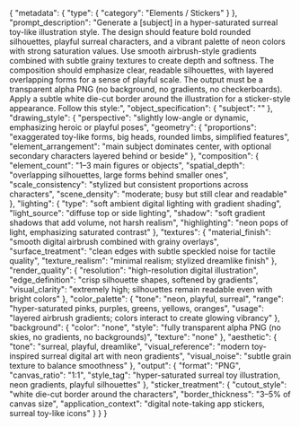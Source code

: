 {
  "metadata": {
    "type": {
      "category": "Elements / Stickers"
    }
  },
  "prompt_description": "Generate a [subject] in a hyper-saturated surreal toy-like illustration style. The design should feature bold rounded silhouettes, playful surreal characters, and a vibrant palette of neon colors with strong saturation values. Use smooth airbrush-style gradients combined with subtle grainy textures to create depth and softness. The composition should emphasize clear, readable silhouettes, with layered overlapping forms for a sense of playful scale. The output must be a transparent alpha PNG (no background, no gradients, no checkerboards). Apply a subtle white die-cut border around the illustration for a sticker-style appearance. Follow this style:",
  "object_specification": {
    "subject": ""
  },
  "drawing_style": {
    "perspective": "slightly low-angle or dynamic, emphasizing heroic or playful poses",
    "geometry": {
      "proportions": "exaggerated toy-like forms, big heads, rounded limbs, simplified features",
      "element_arrangement": "main subject dominates center, with optional secondary characters layered behind or beside"
    },
    "composition": {
      "element_count": "1–3 main figures or objects",
      "spatial_depth": "overlapping silhouettes, large forms behind smaller ones",
      "scale_consistency": "stylized but consistent proportions across characters",
      "scene_density": "moderate; busy but still clear and readable"
    },
    "lighting": {
      "type": "soft ambient digital lighting with gradient shading",
      "light_source": "diffuse top or side lighting",
      "shadow": "soft gradient shadows that add volume, not harsh realism",
      "highlighting": "neon pops of light, emphasizing saturated contrast"
    },
    "textures": {
      "material_finish": "smooth digital airbrush combined with grainy overlays",
      "surface_treatment": "clean edges with subtle speckled noise for tactile quality",
      "texture_realism": "minimal realism; stylized dreamlike finish"
    },
    "render_quality": {
      "resolution": "high-resolution digital illustration",
      "edge_definition": "crisp silhouette shapes, softened by gradients",
      "visual_clarity": "extremely high; silhouettes remain readable even with bright colors"
    },
    "color_palette": {
      "tone": "neon, playful, surreal",
      "range": "hyper-saturated pinks, purples, greens, yellows, oranges",
      "usage": "layered airbrush gradients; colors interact to create glowing vibrancy"
    },
    "background": {
      "color": "none",
      "style": "fully transparent alpha PNG (no skies, no gradients, no backgrounds)",
      "texture": "none"
    },
    "aesthetic": {
      "tone": "surreal, playful, dreamlike",
      "visual_reference": "modern toy-inspired surreal digital art with neon gradients",
      "visual_noise": "subtle grain texture to balance smoothness"
    },
    "output": {
      "format": "PNG",
      "canvas_ratio": "1:1",
      "style_tag": "hyper-saturated surreal toy illustration, neon gradients, playful silhouettes"
    },
    "sticker_treatment": {
      "cutout_style": "white die-cut border around the characters",
      "border_thickness": "3–5% of canvas size",
      "application_context": "digital note-taking app stickers, surreal toy-like icons"
    }
  }
}
